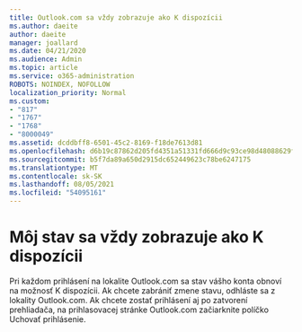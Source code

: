 ```yaml
---
title: Outlook.com sa vždy zobrazuje ako K dispozícii
ms.author: daeite
author: daeite
manager: joallard
ms.date: 04/21/2020
ms.audience: Admin
ms.topic: article
ms.service: o365-administration
ROBOTS: NOINDEX, NOFOLLOW
localization_priority: Normal
ms.custom:
- "817"
- "1767"
- "1768"
- "8000049"
ms.assetid: dcddbff8-6501-45c2-8169-f18de7613d81
ms.openlocfilehash: d6b19c87862d205fd4351a51331fd666d9c93ce98d48088629f054fe22b68c53
ms.sourcegitcommit: b5f7da89a650d2915dc652449623c78be6247175
ms.translationtype: MT
ms.contentlocale: sk-SK
ms.lasthandoff: 08/05/2021
ms.locfileid: "54095161"
---
```

# <a name="my-status-always-shows-as-available"></a>Môj stav sa vždy zobrazuje ako K dispozícii

Pri každom prihlásení na lokalite Outlook.com sa stav vášho konta obnoví na možnosť K dispozícii. Ak chcete zabrániť zmene stavu, odhláste sa z lokality Outlook.com. Ak chcete zostať prihlásení aj po  zatvorení prehliadača, na prihlasovacej stránke Outlook.com začiarknite políčko Uchovať prihlásenie.
